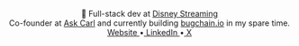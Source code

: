 <p align="center">
  👋
	Full-stack dev at <a href="https://www.linkedin.com/company/disney-streaming/mycompany/">Disney Streaming</a> <br/>
	Co-founder at <a target="_blank" href="https://www.ask-carl.com">Ask Carl</a> and currently building <a target="_blank" href="www.bugchain.io">bugchain.io</a> in my spare time.<br/>
	<a target="_blank" href="https://www.jschuster.dev">Website </a>&#x2022;<a href="https://www.linkedin.com/in/johann-schuster-%F0%9F%8E%B6-769528b2/"> LinkedIn </a>&#x2022;<a href="https://twitter.com/jschuster_dev"> X</a>
</p>
